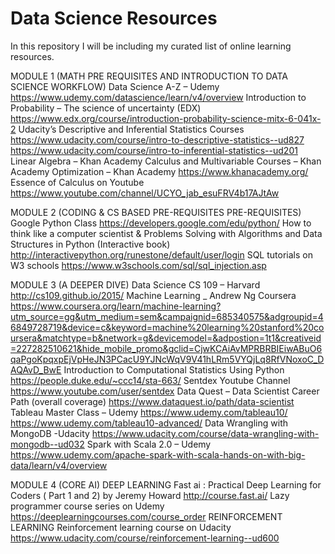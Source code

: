 # Data Science Resources
In this repository I will be including my curated list of online learning resources.

MODULE 1 (MATH PRE REQUISITES AND INTRODUCTION TO DATA SCIENCE WORKFLOW)
Data Science A-Z – Udemy
https://www.udemy.com/datascience/learn/v4/overview
Introduction to Probability – The science of uncertainty (EDX)
https://www.edx.org/course/introduction-probability-science-mitx-6-041x-2
Udacity’s Descriptive and Inferential Statistics Courses
https://www.udacity.com/course/intro-to-descriptive-statistics--ud827
https://www.udacity.com/course/intro-to-inferential-statistics--ud201
Linear Algebra – Khan Academy
Calculus and Multivariable Courses – Khan Academy
Optimization – Khan Academy
https://www.khanacademy.org/
Essence of Calculus on Youtube
https://www.youtube.com/channel/UCYO_jab_esuFRV4b17AJtAw

MODULE 2 (CODING & CS BASED PRE-REQUISITES PRE-REQUISITES)
Google Python Class
https://developers.google.com/edu/python/
How to think like a computer scientist & Problems Solving with Algorithms and Data Structures in Python (Interactive book)
http://interactivepython.org/runestone/default/user/login
SQL tutorials on W3 schools
https://www.w3schools.com/sql/sql_injection.asp

MODULE 3 (A DEEPER DIVE)
Data Science CS 109 – Harvard
http://cs109.github.io/2015/
Machine Learning _ Andrew Ng Coursera
https://www.coursera.org/learn/machine-learning?utm_source=gg&utm_medium=sem&campaignid=685340575&adgroupid=46849728719&device=c&keyword=machine%20learning%20stanford%20coursera&matchtype=b&network=g&devicemodel=&adpostion=1t1&creativeid=227282510621&hide_mobile_promo&gclid=CjwKCAiAvMPRBRBIEiwABuO6qaPgoKpqxpEjVpHeJN3PCacU9YJNcWqV9V41hLRm5VYQjLq8RfVNoxoC_DAQAvD_BwE
Introduction to Computational Statistics Using Python
https://people.duke.edu/~ccc14/sta-663/
Sentdex Youtube Channel
https://www.youtube.com/user/sentdex
Data Quest – Data Scientist Career Path (overall coverage)
https://www.dataquest.io/path/data-scientist
Tableau Master Class – Udemy
https://www.udemy.com/tableau10/
https://www.udemy.com/tableau10-advanced/
Data Wrangling with MongoDB -Udacity
https://www.udacity.com/course/data-wrangling-with-mongodb--ud032
Spark with Scala 2.0 – Udemy
https://www.udemy.com/apache-spark-with-scala-hands-on-with-big-data/learn/v4/overview

MODULE 4 (CORE AI) 
DEEP LEARNING
Fast ai : Practical Deep Learning for Coders ( Part 1 and 2) by Jeremy Howard
http://course.fast.ai/
Lazy programmer course series on Udemy 
https://deeplearningcourses.com/course_order
REINFORCEMENT LEARNING
Reinforcement learning course on Udacity
https://www.udacity.com/course/reinforcement-learning--ud600


